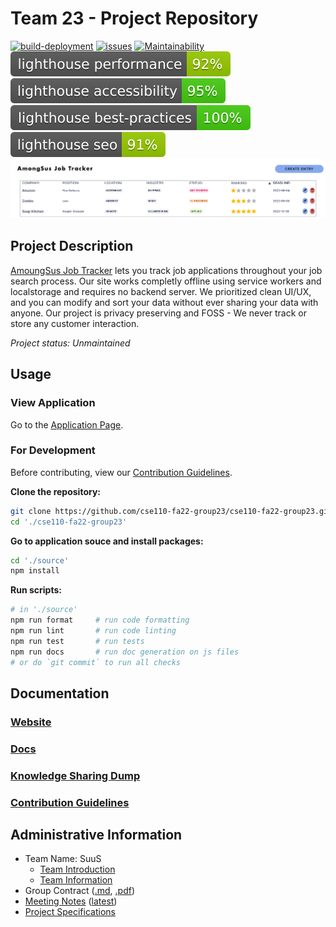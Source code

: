 # Team 23 - Project Repository

[![build-deployment](https://github.com/cse110-fa22-group23/cse110-fa22-group23/actions/workflows/pages/pages-build-deployment/badge.svg)](https://github.com/cse110-fa22-group23/cse110-fa22-group23/actions/workflows/pages/pages-build-deployment)
[![issues](https://img.shields.io/github/issues/cse110-fa22-group23/cse110-fa22-group23)](https://github.com/cse110-fa22-group23/cse110-fa22-group23/issues)
[![Maintainability](https://api.codeclimate.com/v1/badges/6e47e201498803a0483d/maintainability)](https://codeclimate.com/github/cse110-fa22-group23/cse110-fa22-group23/maintainability)
[![Lighthouse Performance Badge](source/lighthouse/lighthouse_performance.svg)](source/lighthouse/lighthouse_report.pdf)
[![Lighthouse Accessibility Badge](source/lighthouse/lighthouse_accessibility.svg)](source/lighthouse/lighthouse_report.pdf)
[![Lighthouse Best Practices Badge](source/lighthouse/lighthouse_best-practices.svg)](source/lighthouse/lighthouse_report.pdf)
[![Lighthouse SEO Badge](source/lighthouse/lighthouse_seo.svg)](source/lighthouse/lighthouse_report.pdf)
[![Screenshot of site homepage](admin/site_screenshot.png)](https://cse110-fa22-group23.github.io/cse110-fa22-group23/)

 ## Project Description

[AmoungSus Job Tracker](https://cse110-fa22-group23.github.io/cse110-fa22-group23/) lets you track job applications throughout your job search process. Our site works completly offline using service workers and localstorage and requires no backend server. We prioritized clean UI/UX, and you can modify and sort your data without ever sharing your data with anyone. Our project is privacy preserving and FOSS - We never track or store any customer interaction.

*Project status: Unmaintained*

## Usage

### View Application

Go to the [Application Page](https://cse110-fa22-group23.github.io/cse110-fa22-group23/).

### For Development

Before contributing, view our [Contribution Guidelines](docs/CONTRIBUTING.md).

**Clone the repository:**

```bash
git clone https://github.com/cse110-fa22-group23/cse110-fa22-group23.git
cd './cse110-fa22-group23'
```

**Go to application souce and install packages:**

```bash
cd './source'
npm install
```

**Run scripts:**

```bash
# in './source'
npm run format     # run code formatting
npm run lint       # run code linting
npm run test       # run tests
npm run docs       # run doc generation on js files
# or do `git commit` to run all checks
```

## Documentation

### [Website](https://cse110-fa22-group23.github.io/cse110-fa22-group23/)

### [Docs](https://cse110-fa22-group23.github.io/cse110-fa22-group23/out/)

### [Knowledge Sharing Dump](https://docs.google.com/document/d/1-QBEigVK9CH1N88PAjmWilMuvkyP2tAEQabT399oArc/edit?usp=sharing)

### [Contribution Guidelines](docs/CONTRIBUTING.md)

## Administrative Information

- Team Name: SuuS
  - [Team Introduction](/admin/videos/teamintro.mp4)
  - [Team Information](/admin/team.md)
- Group Contract ([.md](/admin/misc/rules.md), [.pdf](admin/misc/rules.pdf))
- [Meeting Notes](/admin/meetings) ([latest](admin/meetings/111122-sprint-1-review.md))
- [Project Specifications](specs)
